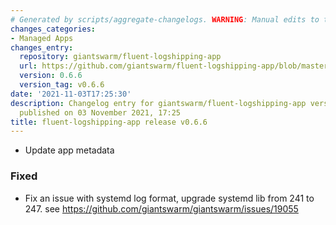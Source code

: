 ```yaml
---
# Generated by scripts/aggregate-changelogs. WARNING: Manual edits to this files will be overwritten.
changes_categories:
- Managed Apps
changes_entry:
  repository: giantswarm/fluent-logshipping-app
  url: https://github.com/giantswarm/fluent-logshipping-app/blob/master/CHANGELOG.md#v066
  version: 0.6.6
  version_tag: v0.6.6
date: '2021-11-03T17:25:30'
description: Changelog entry for giantswarm/fluent-logshipping-app version 0.6.6,
  published on 03 November 2021, 17:25
title: fluent-logshipping-app release v0.6.6
---
```


- Update app metadata
### Fixed
- Fix an issue with systemd log format, upgrade systemd lib from 241 to 247. see https://github.com/giantswarm/giantswarm/issues/19055
